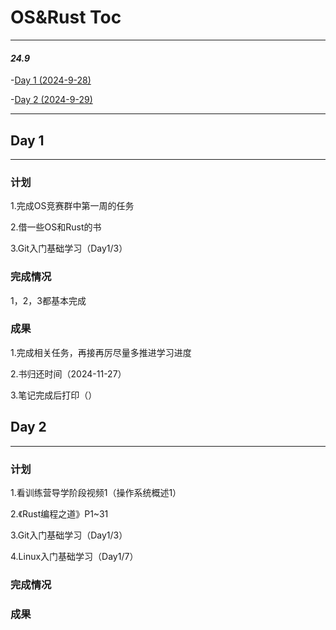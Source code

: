 # OS&Rust Toc

---

#### *24.9*
-[Day 1 (2024-9-28)](#day-1)  

-[Day 2 (2024-9-29)](#day-2)

---

## Day 1

---

### 计划
1.完成OS竞赛群中第一周的任务  

2.借一些OS和Rust的书  

3.Git入门基础学习（Day1/3）

### 完成情况
1，2，3都基本完成

### 成果
1.完成相关任务，再接再厉尽量多推进学习进度  

2.书归还时间（2024-11-27）  

3.笔记完成后打印（）


## Day 2

---

### 计划
1.看训练营导学阶段视频1（操作系统概述1）  

2.《Rust编程之道》P1~31  

3.Git入门基础学习（Day1/3）  

4.Linux入门基础学习（Day1/7）

### 完成情况

### 成果
